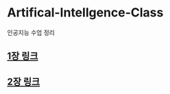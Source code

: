 # Artifical-Intellgence-Class
인공지능 수업 정리

## [1장 링크](https://github.com/i3629i/Artifical-Intellgence-Class/blob/master/AI%201%EC%9E%A5.md)

## [2장 링크](https://github.com/i3629i/Artifical-Intellgence-Class/blob/master/AI%202%EC%9E%A5.md)
